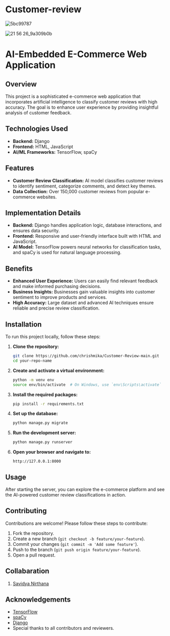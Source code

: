 # Customer-review

![5bc99787](https://github.com/chrishmika/Customer-Review-main/assets/113049278/c4fc5288-e7a1-4228-8e51-2448f33886f8)



![21 56 26_9a309b0b](https://github.com/chrishmika/Customer-Review-main/assets/113049278/e9a088a6-75c3-4dbc-b070-f2f0d746e2ae)


# AI-Embedded E-Commerce Web Application

## Overview
This project is a sophisticated e-commerce web application that incorporates artificial intelligence to classify customer reviews with high accuracy. The goal is to enhance user experience by providing insightful analysis of customer feedback.

## Technologies Used
- **Backend:** Django
- **Frontend:** HTML, JavaScript
- **AI/ML Frameworks:** TensorFlow, spaCy

## Features
- **Customer Review Classification:** AI model classifies customer reviews to identify sentiment, categorize comments, and detect key themes.
- **Data Collection:** Over 150,000 customer reviews from popular e-commerce websites.

## Implementation Details
- **Backend:** Django handles application logic, database interactions, and ensures data security.
- **Frontend:** Responsive and user-friendly interface built with HTML and JavaScript.
- **AI Model:** TensorFlow powers neural networks for classification tasks, and spaCy is used for natural language processing.

## Benefits
- **Enhanced User Experience:** Users can easily find relevant feedback and make informed purchasing decisions.
- **Business Insights:** Businesses gain valuable insights into customer sentiment to improve products and services.
- **High Accuracy:** Large dataset and advanced AI techniques ensure reliable and precise review classification.

## Installation
To run this project locally, follow these steps:

1. **Clone the repository:**
    ```bash
    git clone https://github.com/chrishmika/Customer-Review-main.git
    cd your-repo-name
    ```

2. **Create and activate a virtual environment:**
    ```bash
    python -m venv env
    source env/bin/activate  # On Windows, use `env\Scripts\activate`
    ```

3. **Install the required packages:**
    ```bash
    pip install -r requirements.txt
    ```

4. **Set up the database:**
    ```bash
    python manage.py migrate
    ```

5. **Run the development server:**
    ```bash
    python manage.py runserver
    ```

6. **Open your browser and navigate to:**
    ```
    http://127.0.0.1:8000
    ```

## Usage
After starting the server, you can explore the e-commerce platform and see the AI-powered customer review classifications in action.

## Contributing
Contributions are welcome! Please follow these steps to contribute:

1. Fork the repository.
2. Create a new branch (`git checkout -b feature/your-feature`).
3. Commit your changes (`git commit -m 'Add some feature'`).
4. Push to the branch (`git push origin feature/your-feature`).
5. Open a pull request.

## Collabaration
1. [Savidya Nirthana](https://github.com/Savidya-Nirthana)

## Acknowledgements
- [TensorFlow](https://www.tensorflow.org/)
- [spaCy](https://spacy.io/)
- [Django](https://www.djangoproject.com/)
- Special thanks to all contributors and reviewers.


